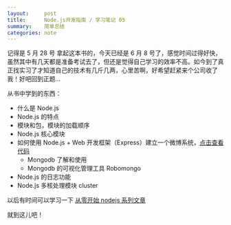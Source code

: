 ```yaml
---
layout:     post
title:      Node.js开发指南 / 学习笔记 05
summary:    简单总结 
categories: note
---
```


记得是 5 月 28 号 拿起这本书的，今天已经是 6 月 8 号了，感觉时间过得好快，虽然其中有几天都是准备考试去了，但还是觉得自己学习的效率不高。如今到了真正找实习了才知道自己的技术有几斤几两，心里苦啊，好希望赶紧来个公司收了我！好吧回到正题...

从书中学到的东西：

- 什么是 Node.js 
- Node.js 的特点
- 模块和包，模块的加载顺序
- Node.js 核心模块
- 如何使用 Node.js + Web 开发框架（Express）建立一个微博系统，[点击查看代码](https://github.com/BossPan/microblog)
	- Mongodb 了解和使用
	- Mongodb 的可视化管理工具 Robomongo
- Node.js 的日志功能 
- Node.js 多核处理模块 cluster

以后有时间可以学习一下 [从零开始 nodejs 系列文章](http://blog.fens.me/series-nodejs/)

就到这儿吧！













